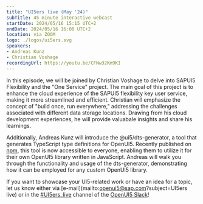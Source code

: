 ```yaml
---
title: "UI5ers live (May '24)"
subTitle: 45 minute interactive webcast
startDate: 2024/05/16 15:15 UTC+2
endDate: 2024/05/16 16:00 UTC+2
location: via ZOOM
logo: ./logos/ui5ers.svg
speakers:
- Andreas Kunz
- Christian Voshage
recordingUrl: https://youtu.be/CFNw32Km9KI
---
```

In this episode, we will be joined by Christian Voshage to delve into SAPUI5 Flexibility and the "One Service" project. The main goal of this project is to enhance the cloud experience of the SAPUI5 flexibility key user service, making it more streamlined and efficient. 
Christian will emphasize the concept of "build once, run everywhere," addressing the challenges associated with different data storage locations. 
Drawing from his cloud development experiences, he will provide valuabale insights and share his learnings. 

Additionally, Andreas Kunz will introduce the @ui5/dts-generator, a tool that generates TypeScript type definitions for OpenUI5. Recently published on [npm](https://www.npmjs.com/package/@ui5/dts-generator), this tool is now accessible to everyone, enabling them to utilize it for their own OpenUI5 library written in JavaScript. 
Andreas will walk you through the functionality and usage of the dts-generator, demonstrating how it can be employed for any custom OpenUI5 library.

If you want to showcase your UI5-related work or have an idea for a topic, let us know either via [e-mail](mailto:openui5@sap.com?subject=UI5ers live) or in the 
[#UI5ers_live](https://openui5.slack.com/archives/C01CP60AAN7) channel of the [OpenUI5 Slack](https://ui5-slack-invite.cfapps.eu10.hana.ondemand.com/)!
